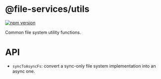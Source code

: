 # @file-services/utils
[![npm version](https://img.shields.io/npm/v/@file-services/utils.svg)](https://www.npmjs.com/package/@file-services/utils)

Common file system utility functions.

# API

- `syncToAsyncFs`: convert a sync-only file system implementation into an async one.
